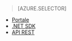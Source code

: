 > [AZURE.SELECTOR]
- [Portale](../articles/media-services-manage-content.md)
- [.NET SDK](../articles/media-services-dotnet-upload-files.md)
- [API REST](../articles/media-services-rest-upload-files.md)


<!--HONumber=52-->
